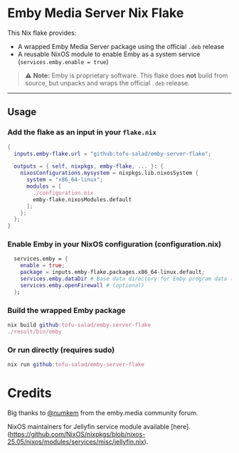 # Emby Media Server Nix Flake

This Nix flake provides:

- A wrapped Emby Media Server package using the official `.deb` release
- A reusable NixOS module to enable Emby as a system service (`services.emby.enable = true`)

> ⚠️ **Note:** Emby is proprietary software. This flake does **not** build from source, but unpacks and wraps the official `.deb` release.

---

## Usage

### Add the flake as an input in your `flake.nix`

```nix
{
  inputs.emby-flake.url = "github:tofu-salad/emby-server-flake";

  outputs = { self, nixpkgs, emby-flake, ... }: {
    nixosConfigurations.mysystem = nixpkgs.lib.nixosSystem {
      system = "x86_64-linux";
      modules = [
        ./configuration.nix
        emby-flake.nixosModules.default
      ];
    };
  };
}
```
### Enable Emby in your NixOS configuration (configuration.nix)
```nix
  services.emby = {
    enable = true;
    package = inputs.emby-flake.packages.x86_64-linux.default;
    services.emby.dataDir # Base data directory for Emby program data (default: "/var/lib/emby") # (optional)
    services.emby.openFirewall # (optional)
  };
```
### Build the wrapped Emby package
```nix
nix build github:tofu-salad/emby-server-flake
./result/bin/emby
```
### Or run directly (requires sudo)
```nix
nix run github:tofu-salad/emby-server-flake
```
# Credits
Big thanks to [@numkem](https://emby.media/community/index.php?/topic/109786-live-tv-broken-on-47x/#comment-116375) from the emby.media community forum.

NixOS maintainers for Jellyfin service module available [here].(https://github.com/NixOS/nixpkgs/blob/nixos-25.05/nixos/modules/services/misc/jellyfin.nix).

